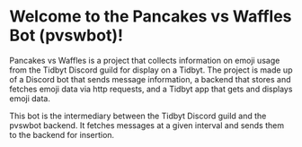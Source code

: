 # Welcome to the Pancakes vs Waffles Bot (pvswbot)!
Pancakes vs Waffles is a project that collects information on emoji usage from the Tidbyt Discord guild for display on a Tidbyt. The project is made up of a Discord bot that sends message information, a backend that stores and fetches emoji data via http requests, and a Tidbyt app that gets and displays emoji data.

This bot is the intermediary between the Tidbyt Discord guild and the pvswbot backend. It fetches messages at a given interval and sends them to the backend for insertion.
